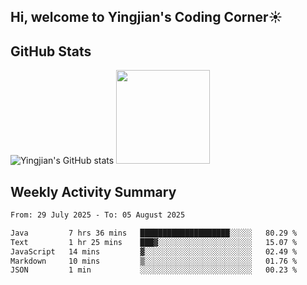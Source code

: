 ## Hi, welcome to Yingjian's Coding Corner☀️

## GitHub Stats
![Yingjian's GitHub stats](https://github-readme-stats.vercel.app/api?username=BigBigBai&show_icons=true&hide=stars,issues&hide_border=true&theme=merko&bg_color=00000000)
<img height="150em" src="https://github-readme-stats.vercel.app/api/top-langs/?username=BigBigBai&layout=compact&hide_border=true&theme=merko&bg_color=00000000"/>

## Weekly Activity Summary

<!--START_SECTION:waka-->

```txt
From: 29 July 2025 - To: 05 August 2025

Java         7 hrs 36 mins   ████████████████████░░░░░   80.29 %
Text         1 hr 25 mins    ███▓░░░░░░░░░░░░░░░░░░░░░   15.07 %
JavaScript   14 mins         ▓░░░░░░░░░░░░░░░░░░░░░░░░   02.49 %
Markdown     10 mins         ▒░░░░░░░░░░░░░░░░░░░░░░░░   01.76 %
JSON         1 min           ░░░░░░░░░░░░░░░░░░░░░░░░░   00.23 %
```

<!--END_SECTION:waka-->


